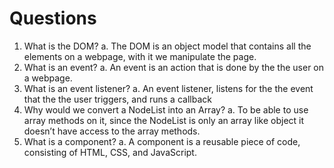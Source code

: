 # Questions

1. What is the DOM?
  a. The DOM is an object model that contains all the elements on a webpage, with it we manipulate the page.
2. What is an event?
  a. An event is an action that is done by the the user on a webpage.
3. What is an event listener?
  a. An event listener, listens for the the event that the the user triggers, and runs a callback
4. Why would we convert a NodeList into an Array?
  a. To be able to use array methods on it, since the NodeList is only an array like object it doesn’t have access to the array methods.
5. What is a component?
  a. A component is a reusable piece of code, consisting of HTML, CSS, and JavaScript.
